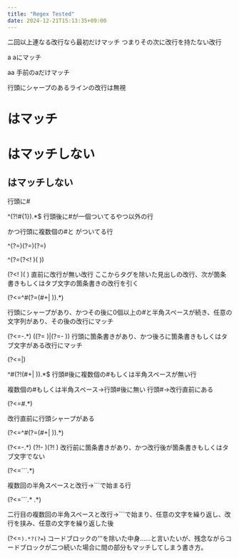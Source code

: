 ```yaml
---
title: "Regex Tested"
date: 2024-12-21T15:13:35+09:00
---
```


二回以上連なる改行なら最初だけマッチ
つまりその次に改行を持たない改行

a
aにマッチ

aa
手前のaだけマッチ


行頭にシャープのあるラインの改行は無視

# はマッチ
# はマッチしない
## はマッチしない

行頭に#

^(?!#{1}).*$
行頭後に#が一個ついてるやつ以外の行

かつ行頭に複数個の#と がついてる行


^(?=)(?=)(?=)

^(?=(?<!
)(
))


(?<!
)(
)
直前に改行が無い改行
ここからタグを除いた見出しの改行、次が箇条書きもしくはタブ文字の箇条書きの改行を引く

(?<=^#(?=(#+| )).*)

行頭にシャープがあり、かつその後に0個以上の#と半角スペースが続き、任意の文字列があり、その後の改行にマッチ

(?<=-.*)
((?=	)|(?=- ))
行頭に箇条書きがあり、かつ後ろに箇条書きもしくはタブ文字がある改行にマッチ

(?<=\|)




^#(?!(#+| )).*$
行頭#後に複数個の#もしくは半角スペースが無い行

複数個の#もしくは半角スペース→行頭#後に無い
行頭#→改行直前にある

(?<=#.*)

改行直前に行頭シャープがある



(?<=^#(?=(#+| )).*)



(?<=-.*)
(?!- )(?!	)
改行前に箇条書きがあり、かつ改行後が箇条書きもしくはタブ文字でない



(?<=```.*)  

複数回の半角スペースと改行→```で始まる行

(?<=```.*
.*)  

二行目の複数回の半角スペースと改行→```で始まり、任意の文字を繰り返し、改行を挟み、任意の文字を繰り返した後

(?<=```).*?(?=```)
コードブロックの‘‘‘を除いた中身……と言いたいが、残念ながらコードブロックが二つ続いた場合に間の部分もマッチしてしまう書き方。
